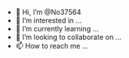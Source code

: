 - 👋 Hi, I’m @No37564
- 👀 I’m interested in ...
- 🌱 I’m currently learning ...
- 💞️ I’m looking to collaborate on ...
- 📫 How to reach me ...

<!---
No37564/No37564 is a ✨ special ✨ repository because its `README.md` (this file) appears on your GitHub profile.
You can click the Preview link to take a look at your changes.
--->
